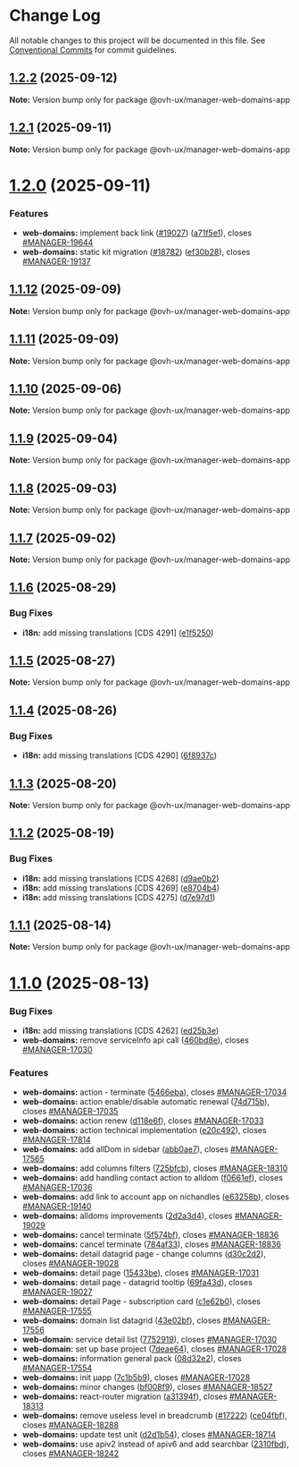 # Change Log

All notable changes to this project will be documented in this file.
See [Conventional Commits](https://conventionalcommits.org) for commit guidelines.

## [1.2.2](https://github.com/ovh/manager/compare/@ovh-ux/manager-web-domains-app@1.2.1...@ovh-ux/manager-web-domains-app@1.2.2) (2025-09-12)

**Note:** Version bump only for package @ovh-ux/manager-web-domains-app





## [1.2.1](https://github.com/ovh/manager/compare/@ovh-ux/manager-web-domains-app@1.2.0...@ovh-ux/manager-web-domains-app@1.2.1) (2025-09-11)

**Note:** Version bump only for package @ovh-ux/manager-web-domains-app





# [1.2.0](https://github.com/ovh/manager/compare/@ovh-ux/manager-web-domains-app@1.1.12...@ovh-ux/manager-web-domains-app@1.2.0) (2025-09-11)


### Features

* **web-domains:** implement back link ([#19027](https://github.com/ovh/manager/issues/19027)) ([a71f5e1](https://github.com/ovh/manager/commit/a71f5e1e449db0b62626c5fa9c8f7c3940359e1e)), closes [#MANAGER-19644](https://github.com/ovh/manager/issues/MANAGER-19644)
* **web-domains:** static kit migration ([#18782](https://github.com/ovh/manager/issues/18782)) ([ef30b28](https://github.com/ovh/manager/commit/ef30b280facea58f55a700e827427f230c338c05)), closes [#MANAGER-19137](https://github.com/ovh/manager/issues/MANAGER-19137)





## [1.1.12](https://github.com/ovh/manager/compare/@ovh-ux/manager-web-domains-app@1.1.11...@ovh-ux/manager-web-domains-app@1.1.12) (2025-09-09)

**Note:** Version bump only for package @ovh-ux/manager-web-domains-app





## [1.1.11](https://github.com/ovh/manager/compare/@ovh-ux/manager-web-domains-app@1.1.10...@ovh-ux/manager-web-domains-app@1.1.11) (2025-09-09)

**Note:** Version bump only for package @ovh-ux/manager-web-domains-app





## [1.1.10](https://github.com/ovh/manager/compare/@ovh-ux/manager-web-domains-app@1.1.9...@ovh-ux/manager-web-domains-app@1.1.10) (2025-09-06)

**Note:** Version bump only for package @ovh-ux/manager-web-domains-app





## [1.1.9](https://github.com/ovh/manager/compare/@ovh-ux/manager-web-domains-app@1.1.8...@ovh-ux/manager-web-domains-app@1.1.9) (2025-09-04)

**Note:** Version bump only for package @ovh-ux/manager-web-domains-app





## [1.1.8](https://github.com/ovh/manager/compare/@ovh-ux/manager-web-domains-app@1.1.7...@ovh-ux/manager-web-domains-app@1.1.8) (2025-09-03)

**Note:** Version bump only for package @ovh-ux/manager-web-domains-app





## [1.1.7](https://github.com/ovh/manager/compare/@ovh-ux/manager-web-domains-app@1.1.6...@ovh-ux/manager-web-domains-app@1.1.7) (2025-09-02)

**Note:** Version bump only for package @ovh-ux/manager-web-domains-app





## [1.1.6](https://github.com/ovh/manager/compare/@ovh-ux/manager-web-domains-app@1.1.5...@ovh-ux/manager-web-domains-app@1.1.6) (2025-08-29)


### Bug Fixes

* **i18n:** add missing translations [CDS 4291] ([e1f5250](https://github.com/ovh/manager/commit/e1f525023dddc4f08f0f1ca5fe2e8626a7809465))





## [1.1.5](https://github.com/ovh/manager/compare/@ovh-ux/manager-web-domains-app@1.1.4...@ovh-ux/manager-web-domains-app@1.1.5) (2025-08-27)

**Note:** Version bump only for package @ovh-ux/manager-web-domains-app





## [1.1.4](https://github.com/ovh/manager/compare/@ovh-ux/manager-web-domains-app@1.1.3...@ovh-ux/manager-web-domains-app@1.1.4) (2025-08-26)


### Bug Fixes

* **i18n:** add missing translations [CDS 4290] ([6f8937c](https://github.com/ovh/manager/commit/6f8937c40b37efbf0e089005797066f91bf4d808))





## [1.1.3](https://github.com/ovh/manager/compare/@ovh-ux/manager-web-domains-app@1.1.2...@ovh-ux/manager-web-domains-app@1.1.3) (2025-08-20)

**Note:** Version bump only for package @ovh-ux/manager-web-domains-app





## [1.1.2](https://github.com/ovh/manager/compare/@ovh-ux/manager-web-domains-app@1.1.1...@ovh-ux/manager-web-domains-app@1.1.2) (2025-08-19)


### Bug Fixes

* **i18n:** add missing translations [CDS 4268] ([d9ae0b2](https://github.com/ovh/manager/commit/d9ae0b20546b92a36029e9622b76f1722668d101))
* **i18n:** add missing translations [CDS 4269] ([e8704b4](https://github.com/ovh/manager/commit/e8704b49b6bd8b1977b6e86f8bd54c9a8483222d))
* **i18n:** add missing translations [CDS 4275] ([d7e97d1](https://github.com/ovh/manager/commit/d7e97d131ef093b08407c9b90db9b77ded0da071))





## [1.1.1](https://github.com/ovh/manager/compare/@ovh-ux/manager-web-domains-app@1.1.0...@ovh-ux/manager-web-domains-app@1.1.1) (2025-08-14)

**Note:** Version bump only for package @ovh-ux/manager-web-domains-app





# [1.1.0](https://github.com/ovh/manager/compare/@ovh-ux/manager-web-domains-app@1.0.0...@ovh-ux/manager-web-domains-app@1.1.0) (2025-08-13)


### Bug Fixes

* **i18n:** add missing translations [CDS 4262] ([ed25b3e](https://github.com/ovh/manager/commit/ed25b3e51daf85041afdd98a440f7c7535a12d0f))
* **web-domains:** remove serviceInfo api call ([460bd8e](https://github.com/ovh/manager/commit/460bd8ea5199a3e261e17b1f97e6073da2e9b733)), closes [#MANAGER-17030](https://github.com/ovh/manager/issues/MANAGER-17030)


### Features

* **web-domains:** action - terminate ([5466eba](https://github.com/ovh/manager/commit/5466eba30ca1cc1fc8f91cb5303a327aa3e56570)), closes [#MANAGER-17034](https://github.com/ovh/manager/issues/MANAGER-17034)
* **web-domains:** action enable/disable automatic renewal ([74d715b](https://github.com/ovh/manager/commit/74d715b3aa4e0b679eaca47848369eda2ac0e201)), closes [#MANAGER-17035](https://github.com/ovh/manager/issues/MANAGER-17035)
* **web-domains:** action renew ([d118e6f](https://github.com/ovh/manager/commit/d118e6f311fd2a9af981685adca995117b2d899b)), closes [#MANAGER-17033](https://github.com/ovh/manager/issues/MANAGER-17033)
* **web-domains:** action technical implementation ([e20c492](https://github.com/ovh/manager/commit/e20c49214d72e8245388972225ec62229c16e5f2)), closes [#MANAGER-17814](https://github.com/ovh/manager/issues/MANAGER-17814)
* **web-domains:** add allDom in sidebar ([abb0ae7](https://github.com/ovh/manager/commit/abb0ae7b2ea4799256513a137e394d58de74f24a)), closes [#MANAGER-17565](https://github.com/ovh/manager/issues/MANAGER-17565)
* **web-domains:** add columns filters ([725bfcb](https://github.com/ovh/manager/commit/725bfcbd507135fa59e5bc633a3a661d15ed5a51)), closes [#MANAGER-18310](https://github.com/ovh/manager/issues/MANAGER-18310)
* **web-domains:** add handling contact action to alldom ([f0661ef](https://github.com/ovh/manager/commit/f0661efdb64e5ec673c655fc4719fc45041335fe)), closes [#MANAGER-17036](https://github.com/ovh/manager/issues/MANAGER-17036)
* **web-domains:** add link to account app on nichandles ([e63258b](https://github.com/ovh/manager/commit/e63258b710987a14b3f8097994954dcd59293169)), closes [#MANAGER-19140](https://github.com/ovh/manager/issues/MANAGER-19140)
* **web-domains:** alldoms improvements ([2d2a3d4](https://github.com/ovh/manager/commit/2d2a3d49429d451a0ad02b7a973826e8bd258413)), closes [#MANAGER-19029](https://github.com/ovh/manager/issues/MANAGER-19029)
* **web-domains:** cancel terminate ([5f574bf](https://github.com/ovh/manager/commit/5f574bf39e73f91c276995d56c1cfee6ab2bb5e4)), closes [#MANAGER-18836](https://github.com/ovh/manager/issues/MANAGER-18836)
* **web-domains:** cancel terminate ([784af33](https://github.com/ovh/manager/commit/784af33f4d83b257a413be57194b8642e1aae78d)), closes [#MANAGER-18836](https://github.com/ovh/manager/issues/MANAGER-18836)
* **web-domains:** detail datagrid page - change columns ([d30c2d2](https://github.com/ovh/manager/commit/d30c2d27dfea8e37e880d8a0ab5b42747baf5f35)), closes [#MANAGER-19028](https://github.com/ovh/manager/issues/MANAGER-19028)
* **web-domains:** detail page ([15433be](https://github.com/ovh/manager/commit/15433becb122e909ad2430821dcd09de98a48c86)), closes [#MANAGER-17031](https://github.com/ovh/manager/issues/MANAGER-17031)
* **web-domains:** detail page - datagrid tooltip ([69fa43d](https://github.com/ovh/manager/commit/69fa43d472b0b1eeda1bbdab17e0af066589178b)), closes [#MANAGER-19027](https://github.com/ovh/manager/issues/MANAGER-19027)
* **web-domains:** detail Page - subscription card ([c1e62b0](https://github.com/ovh/manager/commit/c1e62b0d29eeee2af326d80638c24c1815a58a54)), closes [#MANAGER-17555](https://github.com/ovh/manager/issues/MANAGER-17555)
* **web-domains:** domain list datagrid ([43e02bf](https://github.com/ovh/manager/commit/43e02bf534ed7c4adba80d972ff550bdbaeba951)), closes [#MANAGER-17556](https://github.com/ovh/manager/issues/MANAGER-17556)
* **web-domain:** service detail list ([7752919](https://github.com/ovh/manager/commit/7752919a8eaa55f4e5fac5240ca83a919a565eff)), closes [#MANAGER-17030](https://github.com/ovh/manager/issues/MANAGER-17030)
* **web-domain:** set up base project ([7deae64](https://github.com/ovh/manager/commit/7deae64a8680a459f5c8d9a8889992df14e39f12)), closes [#MANAGER-17028](https://github.com/ovh/manager/issues/MANAGER-17028)
* **web-domains:** information general pack ([08d32e2](https://github.com/ovh/manager/commit/08d32e2ac0a06e3490b2b3f06f8afe3904fa67b3)), closes [#MANAGER-17554](https://github.com/ovh/manager/issues/MANAGER-17554)
* **web-domains:** init µapp ([7c1b5b9](https://github.com/ovh/manager/commit/7c1b5b9ea21a73a56b6252a6fe8432b8ebf55e2e)), closes [#MANAGER-17028](https://github.com/ovh/manager/issues/MANAGER-17028)
* **web-domains:** minor changes ([bf008f9](https://github.com/ovh/manager/commit/bf008f9d09689d016be842aea775bbf89a1a56de)), closes [#MANAGER-18527](https://github.com/ovh/manager/issues/MANAGER-18527)
* **web-domains:** react-router migration ([a31394f](https://github.com/ovh/manager/commit/a31394f00155555a5815849a3944831c4e4011d4)), closes [#MANAGER-18313](https://github.com/ovh/manager/issues/MANAGER-18313)
* **web-domains:** remove useless level in breadcrumb ([#17222](https://github.com/ovh/manager/issues/17222)) ([ce04fbf](https://github.com/ovh/manager/commit/ce04fbf281830a363065e5212ec177b8bd06ff3b)), closes [#MANAGER-18288](https://github.com/ovh/manager/issues/MANAGER-18288)
* **web-domains:** update test unit ([d2d1b54](https://github.com/ovh/manager/commit/d2d1b540567b705e15fbe4a07872d4205583c724)), closes [#MANAGER-18714](https://github.com/ovh/manager/issues/MANAGER-18714)
* **web-domains:** use apiv2 instead of apiv6 and add searchbar ([2310fbd](https://github.com/ovh/manager/commit/2310fbdbbbb8f52a46548cb2ec7bc820aa910c84)), closes [#MANAGER-18242](https://github.com/ovh/manager/issues/MANAGER-18242)

